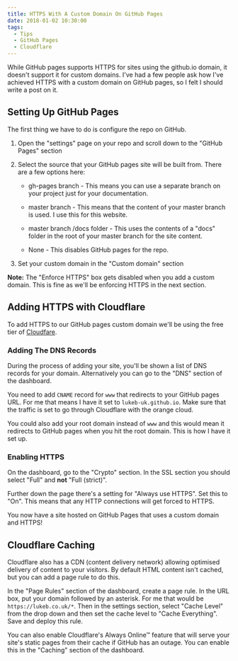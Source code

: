 ```yaml
---
title: HTTPS With A Custom Domain On GitHub Pages
date: 2018-01-02 10:30:00
tags:
  - Tips
  - GitHub Pages
  - Cloudflare
---
```


While GitHub pages supports HTTPS for sites using the github.io domain, it doesn't support it for custom domains. I've had a few people ask how I've achieved HTTPS with a custom domain on GitHub pages, so I felt I should write a post on it.

<!-- excerpt -->

## Setting Up GitHub Pages

The first thing we have to do is configure the repo on GitHub.

1. Open the "settings" page on your repo and scroll down to the "GitHub Pages" section

2. Select the source that your GitHub pages site will be built from. There are a few options here:

   - gh-pages branch - This means you can use a separate branch on your project just for your documentation.

   - master branch - This means that the content of your master branch is used. I use this for this website.

   - master branch /docs folder - This uses the contents of a "docs" folder in the root of your master branch for the site content.

   - None - This disables GitHub pages for the repo.

3. Set your custom domain in the "Custom domain" section

**Note:** The "Enforce HTTPS" box gets disabled when you add a custom domain. This is fine as we'll be enforcing HTTPS in the next section.

## Adding HTTPS with Cloudflare

To add HTTPS to our GitHub pages custom domain we'll be using the free tier of [Cloudfare](https://www.cloudflare.com).

### Adding The DNS Records

During the process of adding your site, you'll be shown a list of DNS records for your domain. Alternatively you can go to the "DNS" section of the dashboard.

You need to add `CNAME` record for `www` that redirects to your GitHub pages URL. For me that means I have it set to `lukeb-uk.github.io`. Make sure that the traffic is set to go through Cloudflare with the orange cloud.

You could also add your root domain instead of `www` and this would mean it redirects to GitHub pages when you hit the root domain. This is how I have it set up.

### Enabling HTTPS

On the dashboard, go to the "Crypto" section. In the SSL section you should select "Full" and **not** "Full (strict)".

Further down the page there's a setting for "Always use HTTPS". Set this to "On". This means that any HTTP connections will get forced to HTTPS.

You now have a site hosted on GitHub Pages that uses a custom domain and HTTPS!

## Cloudflare Caching

Cloudflare also has a CDN (content delivery network) allowing optimised delivery of content to your visitors. By default HTML content isn't cached, but you can add a page rule to do this.

In the "Page Rules" section of the dashboard, create a page rule. In the URL box, put your domain followed by an asterisk. For me that would be `https://lukeb.co.uk/*`. Then in the settings section, select "Cache Level" from the drop down and then set the cache level to "Cache Everything". Save and deploy this rule.

You can also enable Cloudflare's Always Online™ feature that will serve your site's static pages from their cache if GitHub has an outage. You can enable this in the "Caching" section of the dashboard.
